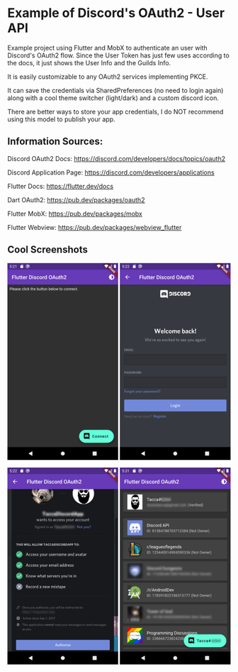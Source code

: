 # Example of Discord's OAuth2 - User API

Example project using Flutter and MobX to authenticate an user with Discord's OAuth2 flow. Since the User Token has just few uses according to the docs, it just shows the User Info and the Guilds Info.

It is easily customizable to any OAuth2 services implementing PKCE.

It can save the credentials via SharedPreferences (no need to login again) along with a cool theme switcher (light/dark) and a custom discord icon.

There are better ways to store your app credentials, I do NOT recommend using this model to publish your app.

## Information Sources:

Discord OAuth2 Docs: https://discord.com/developers/docs/topics/oauth2

Discord Application Page: https://discord.com/developers/applications

Flutter Docs: https://flutter.dev/docs

Dart OAuth2: https://pub.dev/packages/oauth2

Flutter MobX: https://pub.dev/packages/mobx

Flutter Webview: https://pub.dev/packages/webview_flutter

## Cool Screenshots

<center>
<img src="images/readme/01.png" width="250px"> <img src="images/readme/02.png" width="250px">

<img src="images/readme/03.png" width="250px"> <img src="images/readme/04.png" width="250px">
</center>

